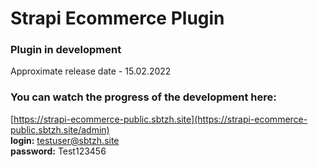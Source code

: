 # Strapi Ecommerce Plugin

### Plugin in development
Approximate release date - 15.02.2022

### You can watch the progress of the development here:
[https://strapi-ecommerce-public.sbtzh.site](https://strapi-ecommerce-public.sbtzh.site/admin)
<br>
__login:__ testuser@sbtzh.site
<br>
__password:__ Test123456
